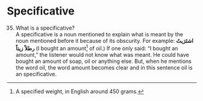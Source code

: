 Specificative
=============

35. What is a specificative?  
 A specificative is a noun mentioned to explain what is meant by the
noun mentioned before it because of its obscurity. For example:
**اشتَرَیتُ** **رطلاً** **زیتاً** (I bought an amount[^1] of oil.) If
one only said: “I bought an amount,” the listener would not know what
was meant. He could have bought an amount of soap, oil or anything else.
But, when he mentions the word oil, the word amount becomes clear and in
this sentence oil is an specificative.

[^1]: A specified weight, in English around 450 grams.


